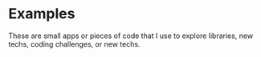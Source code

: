 # Examples

These are small apps or pieces of code that I use to explore libraries, new techs, coding challenges, or new techs.


